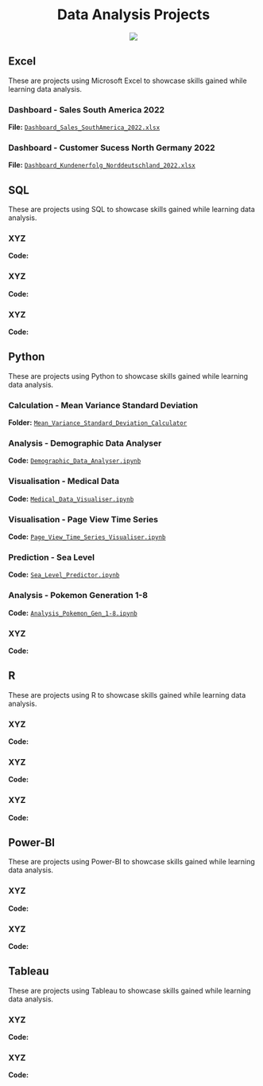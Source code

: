 <h1 align="center"> Data Analysis Projects</h1>

<p align="center">
<img src="https://i.postimg.cc/K8mbkyhz/Logo-Black.png"/>
</p>

## Excel

These are projects using Microsoft Excel to showcase skills gained while learning data analysis.

### Dashboard - Sales South America 2022
**File:** [`Dashboard_Sales_SouthAmerica_2022.xlsx`](https://github.com/blackcrowX/Data_Analysis_Projects/blob/main/Excel/Dashboard_Sales_SouthAmerica_2022.xlsx)

### Dashboard - Customer Sucess North Germany 2022
**File:** [`Dashboard_Kundenerfolg_Norddeutschland_2022.xlsx`](https://github.com/blackcrowX/Data_Analysis_Projects/blob/main/Excel/Dashboard_Kundenerfolg_Norddeutschland_2022.xlsx)

## SQL
These are projects using SQL to showcase skills gained while learning data analysis.

### XYZ
**Code:**

### XYZ
**Code:**

### XYZ
**Code:**

## Python
These are projects using Python to showcase skills gained while learning data analysis.

### Calculation - Mean Variance Standard Deviation
**Folder:** [`Mean_Variance_Standard_Deviation_Calculator`](https://github.com/blackcrowX/Data_Analysis_Projects/blob/main/Python/Mean_Variance_Standard_Deviation_Calculator)

### Analysis - Demographic Data Analyser
**Code:** [`Demographic_Data_Analyser.ipynb`](https://github.com/blackcrowX/Data_Analysis_Projects/blob/main/Python/Demographic_Data_Analyser.ipynb)

### Visualisation - Medical Data
**Code:** [`Medical_Data_Visualiser.ipynb`](https://github.com/blackcrowX/Data_Analysis_Projects/blob/main/Python/Medical_Data_Visualiser.ipynb)

### Visualisation - Page View Time Series
**Code:** [`Page_View_Time_Series_Visualiser.ipynb`](https://github.com/blackcrowX/Data_Analysis_Projects/blob/main/Python/Page_View_Time_Series_Visualiser.ipynb)

### Prediction - Sea Level
**Code:** [`Sea_Level_Predictor.ipynb`](https://github.com/blackcrowX/Data_Analysis_Projects/blob/main/Python/Sea_Level_Predictor.ipynb)

### Analysis - Pokemon Generation 1-8
**Code:** [`Analysis_Pokemon_Gen_1-8.ipynb`](https://github.com/blackcrowX/Data_Analysis_Projects/blob/main/Python/Analysis_Pokemon_Gen_1-8.ipynb)

### XYZ
**Code:**

## R
These are projects using R to showcase skills gained while learning data analysis.

### XYZ
**Code:**

### XYZ
**Code:**

### XYZ
**Code:**

## Power-BI
These are projects using Power-BI to showcase skills gained while learning data analysis.

### XYZ
**Code:**

### XYZ
**Code:**

## Tableau
These are projects using Tableau to showcase skills gained while learning data analysis.

### XYZ
**Code:**

### XYZ
**Code:**
